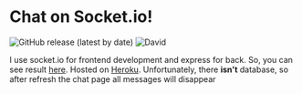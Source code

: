 # Chat on Socket.io!
 
![GitHub release (latest by date)](https://img.shields.io/github/v/release/mezgoodle/chat-js)
![David](https://img.shields.io/david/mezgoodle/chat-js)

I use socket.io for frontend development and express for back. So, you can see result [here](https://chat-js-mezgoodle.herokuapp.com/). Hosted on [Heroku](https://www.heroku.com/). Unfortunately, there **isn't** database, so after refresh the chat page all messages will disappear
